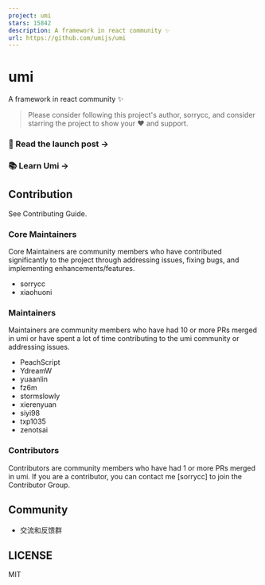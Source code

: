 ```yaml
---
project: umi
stars: 15842
description: A framework in react community ✨
url: https://github.com/umijs/umi
---
```


umi
===

A framework in react community ✨

> Please consider following this project's author, sorrycc, and consider starring the project to show your ❤️ and support.

### 🚀 Read the launch post →

### 📚 Learn Umi →

Contribution
------------

See Contributing Guide.

### Core Maintainers

Core Maintainers are community members who have contributed significantly to the project through addressing issues, fixing bugs, and implementing enhancements/features.

-   sorrycc
-   xiaohuoni

### Maintainers

Maintainers are community members who have had 10 or more PRs merged in umi or have spent a lot of time contributing to the umi community or addressing issues.

-   PeachScript
-   YdreamW
-   yuaanlin
-   fz6m
-   stormslowly
-   xierenyuan
-   siyi98
-   txp1035
-   zenotsai

### Contributors

Contributors are community members who have had 1 or more PRs merged in umi. If you are a contributor, you can contact me \[sorrycc\] to join the Contributor Group.

Community
---------

-   交流和反馈群

LICENSE
-------

MIT
